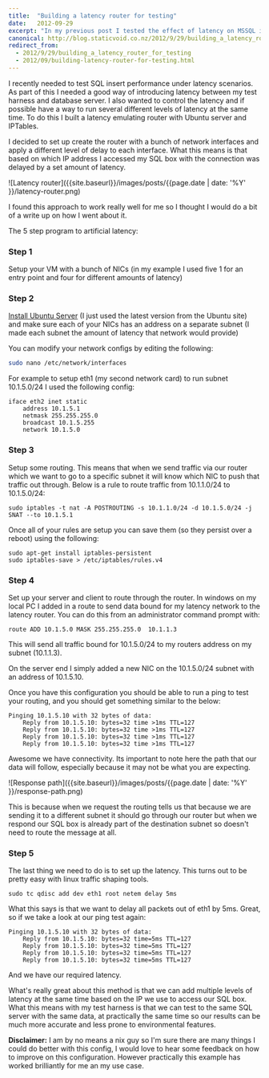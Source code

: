 ```yaml
---
title:  "Building a latency router for testing"
date:   2012-09-29
excerpt: "In my previous post I tested the effect of latency on MSSQL insert performance. This post discusses how I built my test harness which allows me to test with multiple levels of latency from the same application."
canonical: http://blog.staticvoid.co.nz/2012/9/29/building_a_latency_router_for_testing
redirect_from:
  - 2012/9/29/building_a_latency_router_for_testing
  - 2012/09/building-latency-router-for-testing.html
---
```

I recently needed to test SQL insert performance under latency scenarios. As part of this I needed a good way of introducing latency between my test harness and database server. I also wanted to control the latency and if possible have a way to run several different levels of latency at the same time. To do this I built a latency emulating router with Ubuntu server and IPTables.

I decided to set up create the router with a bunch of network interfaces and apply a different level of delay to each interface. What this means is that based on which IP address I accessed my SQL box with the connection was delayed by a set amount of latency.

![Latency router]({{site.baseurl}}/images/posts/{{page.date | date: '%Y' }}/latency-router.png)

I found this approach to work really well for me so I thought I would do a bit of a write up on how I went about it.

The 5 step program to artificial latency:

### Step 1

Setup your VM with a bunch of NICs (in my example I used five 1 for an entry point and four for different amounts of latency)

### Step 2

[Install Ubuntu Server](http://www.ubuntu.com/download/server) (I just used the latest version from the Ubuntu site) and make sure each of your NICs has an address on a separate subnet (I made each subnet the amount of latency that network would provide)

You can modify your network configs by editing the following:

``` bash
sudo nano /etc/network/interfaces
```

For example to setup eth1 (my second network card) to run subnet 10.1.5.0/24 I used the following config:

```
iface eth2 inet static
	address 10.1.5.1
	netmask 255.255.255.0
	broadcast 10.1.5.255
	network 10.1.5.0
```

### Step 3

Setup some routing. This means that when we send traffic via our router which we want to go to a specific subnet it will know which NIC to push that traffic out through. Below is a rule to route traffic from 10.1.1.0/24 to 10.1.5.0/24:

```
sudo iptables -t nat -A POSTROUTING -s 10.1.1.0/24 -d 10.1.5.0/24 -j SNAT --to 10.1.5.1
```

Once all of your rules are setup you can save them (so they persist over a reboot) using the following:

```
sudo apt-get install iptables-persistent
sudo iptables-save > /etc/iptables/rules.v4
```

### Step 4
Set up your server and client to route through the router. In windows on my local PC I added in a route to send data bound for my latency network to the latency router. You can do this from an administrator command prompt with:

```
route ADD 10.1.5.0 MASK 255.255.255.0  10.1.1.3
```

This will send all traffic bound for 10.1.5.0/24 to my routers address on my subnet (10.1.1.3).

On the server end I simply added a new NIC on the 10.1.5.0/24 subnet with an address of 10.1.5.10.

Once you have this configuration you should be able to run a ping to test your routing, and you should get something similar to the below:

``` text
Pinging 10.1.5.10 with 32 bytes of data:
	Reply from 10.1.5.10: bytes=32 time >1ms TTL=127
	Reply from 10.1.5.10: bytes=32 time >1ms TTL=127
	Reply from 10.1.5.10: bytes=32 time >1ms TTL=127
	Reply from 10.1.5.10: bytes=32 time >1ms TTL=127
```

Awesome we have connectivity. Its important to note here the path that our data will follow, especially because it may not be what you are expecting.

![Response path]({{site.baseurl}}/images/posts/{{page.date | date: '%Y' }}/response-path.png)

This is because when we request the routing tells us that because we are sending it to a different subnet it should go through our router but when we respond our SQL box is already part of the destination subnet so doesn't need to route the message at all.

### Step 5

The last thing we need to do is to set up the latency. This turns out to be pretty easy with linux traffic shaping tools.

``` text
sudo tc qdisc add dev eth1 root netem delay 5ms
```

What this says is that we want to delay all packets out of eth1 by 5ms. Great, so if we take a look at our ping test again:


``` text
Pinging 10.1.5.10 with 32 bytes of data:
	Reply from 10.1.5.10: bytes=32 time=5ms TTL=127
	Reply from 10.1.5.10: bytes=32 time=5ms TTL=127
	Reply from 10.1.5.10: bytes=32 time=5ms TTL=127
	Reply from 10.1.5.10: bytes=32 time=5ms TTL=127
```

And we have our required latency.

What's really great about this method is that we can add multiple levels of latency at the same time based on the IP we use to access our SQL box. What this means with my test harness is that we can test to the same SQL server with the same data, at practically the same time so our results can be much more accurate and less prone to environmental features.

**Disclaimer:** I am by no means a nix guy so I'm sure there are many things I could do better with this config, I would love to hear some feedback on how to improve on this configuration. However practically this example has worked brilliantly for me an my use case.
